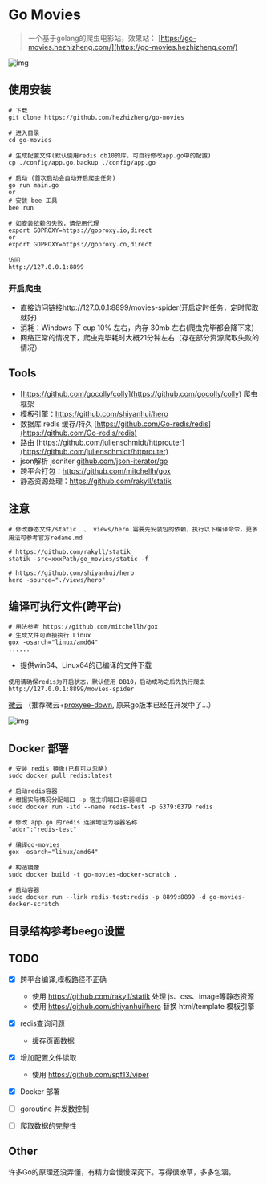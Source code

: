 # Go Movies

> 一个基于golang的爬虫电影站，效果站： [https://go-movies.hezhizheng.com/](https://go-movies.hezhizheng.com/)

![img](https://i.loli.net/2019/12/05/Qzqv4HWoMp2DByi.png)

## 使用安装 
```
# 下载
git clone https://github.com/hezhizheng/go-movies

# 进入目录
cd go-movies

# 生成配置文件(默认使用redis db10的库，可自行修改app.go中的配置)
cp ./config/app.go.backup ./config/app.go

# 启动 (首次启动会自动开启爬虫任务)
go run main.go 
or
# 安装 bee 工具
bee run

# 如安装依赖包失败，请使用代理
export GOPROXY=https://goproxy.io,direct
or
export GOPROXY=https://goproxy.cn,direct

访问
http://127.0.0.1:8899
```

### 开启爬虫
- 直接访问链接http://127.0.0.1:8899/movies-spider(开启定时任务，定时爬取就好)
- 消耗：Windows 下 cup 10% 左右，内存 30mb 左右(爬虫完毕都会降下来) 
- 网络正常的情况下，爬虫完毕耗时大概21分钟左右（存在部分资源爬取失败的情况）

## Tools
- [https://github.com/gocolly/colly](https://github.com/gocolly/colly) 爬虫框架
- 模板引擎：https://github.com/shiyanhui/hero
- 数据库 redis 缓存/持久 [https://github.com/Go-redis/redis](https://github.com/Go-redis/redis)
- 路由 [https://github.com/julienschmidt/httprouter](https://github.com/julienschmidt/httprouter)
- json解析 jsoniter [github.com/json-iterator/go](github.com/json-iterator/go)
- 跨平台打包：https://github.com/mitchellh/gox
- 静态资源处理：https://github.com/rakyll/statik

## 注意
```
# 修改静态文件/static  、 views/hero 需要先安装包的依赖，执行以下编译命令，更多用法可参考官方redame.md

# https://github.com/rakyll/statik
statik -src=xxxPath/go_movies/static -f 

# https://github.com/shiyanhui/hero
hero -source="./views/hero"
```

## 编译可执行文件(跨平台)

```
# 用法参考 https://github.com/mitchellh/gox
# 生成文件可直接执行 Linux
gox -osarch="linux/amd64" 
......
```
- 提供win64、Linux64的已编译的文件下载

`使用请确保redis为开启状态，默认使用 DB10，启动成功之后先执行爬虫 http://127.0.0.1:8899/movies-spider`

[微云](https://share.weiyun.com/5iLGksd)  （推荐微云+[proxyee-down](https://github.com/proxyee-down-org/proxyee-down),  原来go版本已经在开发中了...）

![img](https://i.loli.net/2020/01/04/OxsqRunwliy31zN.png)

## Docker 部署

```
# 安装 redis 镜像(已有可以忽略) 
sudo docker pull redis:latest

# 启动redis容器
# 根据实际情况分配端口 -p 宿主机端口:容器端口
sudo docker run -itd --name redis-test -p 6379:6379 redis

# 修改 app.go 的redis 连接地址为容器名称
"addr":"redis-test"

# 编译go-movies
gox -osarch="linux/amd64"

# 构造镜像
sudo docker build -t go-movies-docker-scratch .

# 启动容器
sudo docker run --link redis-test:redis -p 8899:8899 -d go-movies-docker-scratch

```

## 目录结构参考beego设置

## TODO
- [x] 跨平台编译,模板路径不正确
  - 使用 https://github.com/rakyll/statik 处理 js、css、image等静态资源
  - 使用 https://github.com/shiyanhui/hero 替换 html/template 模板引擎
- [x] redis查询问题
  - 缓存页面数据
- [x] 增加配置文件读取
  - 使用 https://github.com/spf13/viper
- [x] Docker 部署
- [ ] goroutine 并发数控制
- [ ] 爬取数据的完整性


## Other
许多Go的原理还没弄懂，有精力会慢慢深究下。写得很潦草，多多包涵。
